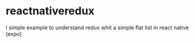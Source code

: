 # reactnativeredux

I simple example to understand redux whit a simple flat list in react native (expo)
